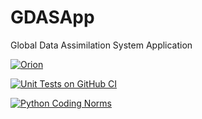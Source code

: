 # GDASApp
Global Data Assimilation System Application

[![Orion](https://github.com/NOAA-EMC/GDASApp/actions/workflows/orion.yaml/badge.svg)](https://github.com/NOAA-EMC/GDASApp/actions/workflows/orion.yaml)

[![Unit Tests on GitHub CI](https://github.com/NOAA-EMC/GDASApp/actions/workflows/unittests.yaml/badge.svg)](https://github.com/NOAA-EMC/GDASApp/actions/workflows/unittests.yaml)

[![Python Coding Norms](https://github.com/NOAA-EMC/GDASApp/actions/workflows/pynorms.yaml/badge.svg)](https://github.com/NOAA-EMC/GDASApp/actions/workflows/pynorms.yaml)
